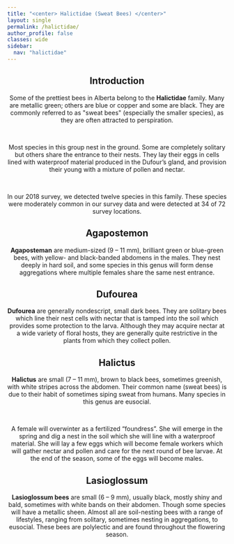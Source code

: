 ```yaml
---
title: "<center> Halictidae (Sweat Bees) </center>"
layout: single
permalink: /halictidae/
author_profile: false
classes: wide
sidebar:
  nav: "halictidae"
---
```


<center> <h2>Introduction</h2> </center> 

<center> Some of the prettiest bees in Alberta belong to the <b>Halictidae</b> family. Many are metallic green; others are blue or copper and some are black.  They are commonly referred to as "sweat bees" (especially the smaller species), as they are often attracted to perspiration. </center> 

&nbsp;

<center> Most species in this group nest in the ground. Some are completely solitary but others share the entrance to their nests. They lay their eggs in cells lined with waterproof material produced in the Dufour’s gland, and provision their young with a mixture of pollen and nectar. </center> 

&nbsp;

<center> In our 2018 survey, we detected twelve species in this family. These species were moderately common in our survey data and were detected at 34 of 72 survey locations. </center> 

<center> <h2>Agapostemon</h2> </center> 

<center> <b>Agaposteman</b> are medium-sized (9 – 11 mm), brilliant green or blue-green bees, with yellow- and black-banded abdomens in the males. They nest deeply in hard soil, and some species in this genus  will form dense aggregations where multiple females share the same nest entrance. </center> 

<center> <h2>Dufourea</h2> </center> 

<center> <b>Dufourea</b> are generally nondescript, small dark bees. They are solitary bees which line their nest cells with nectar that is tamped into the soil which provides some protection to the larva. Although they may acquire nectar at a wide variety of floral hosts, they are generally quite restrictive in the plants from which they collect pollen. </center> 

<center> <h2>Halictus</h2> </center> 

<center> <b>Halictus</b> are small (7 – 11 mm), brown to black bees, sometimes greenish, with white stripes across the abdomen. Their common name (sweat bees) is due to their habit of sometimes siping sweat from humans. Many species in this genus are eusocial. </center> 

&nbsp;

<center> A female will overwinter as a fertilized “foundress”. She will emerge in the spring and dig a nest in the soil which she will line with a waterproof material. She will lay a few eggs which will become female workers which will gather nectar and pollen and care for the next round of bee larvae. At the end of the season, some of the eggs will become males. </center> 

<center> <h2>Lasioglossum </h2> </center> 

<center> <b>Lasioglossum bees</b> are small (6 – 9 mm), usually black, mostly shiny and bald, sometimes with white bands on their abdomen. Though some species will have a metallic sheen. Almost all are soil-nesting bees with a range of lifestyles, ranging from solitary, sometimes nesting in aggregations, to eusocial. These bees are polylectic and are found throughout the flowering season. </center> 